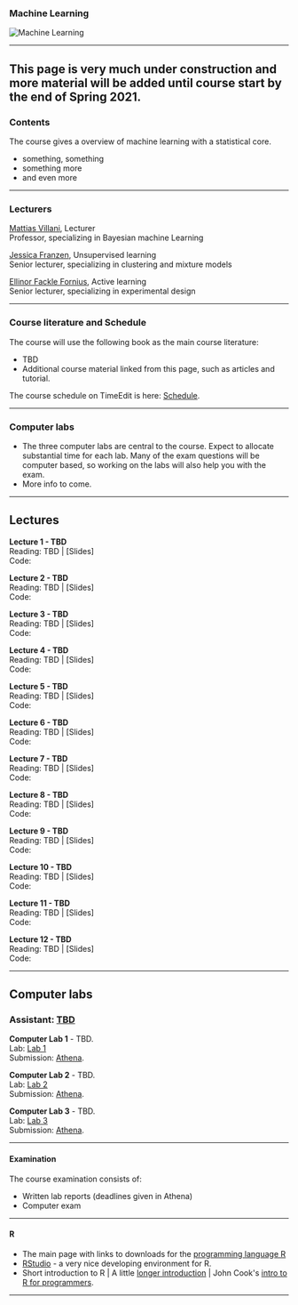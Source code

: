 <!-- font: frutiger -->

### Machine Learning

![](https://github.com/mattiasvillani/MLcourse/raw/main/Slides/Images/bigData.jpg "Machine Learning")

---

## This page is very much under construction and more material will be added until course start by the end of Spring 2021.

### Contents

The course gives a overview of machine learning with a statistical core. 
* something, something
* something more
* and even more

---

### Lecturers

[Mattias Villani](https://mattiasvillani.com), Lecturer \
Professor, specializing in Bayesian machine Learning 

[Jessica Franzen](https://www.su.se/profiles/jefr2943-1.184287), Unsupervised learning \
Senior lecturer, specializing in clustering and mixture models

[Ellinor Fackle Fornius](https://www.su.se/profiles/efack-1.182424), Active learning \
Senior lecturer, specializing in experimental design

---

### Course literature and Schedule

The course will use the following book as the main course literature:

* TBD
* Additional course material linked from this page, such as articles and tutorial.

The course schedule on TimeEdit is here: [Schedule](TBA).

---

### Computer labs

* The three computer labs are central to the course. Expect to allocate substantial time for each lab. Many of the exam questions will be computer based, so working on the labs will also help you with the exam.
* More info to come.


---
## Lectures

**Lecture 1 - TBD**\
Reading: TBD |  [Slides] \
Code: 

**Lecture 2 - TBD**\
Reading: TBD |  [Slides] \
Code: 

**Lecture 3 - TBD**\
Reading: TBD |  [Slides] \
Code: 

**Lecture 4 - TBD**\
Reading: TBD |  [Slides] \
Code: 

**Lecture 5 - TBD**\
Reading: TBD |  [Slides] \
Code:  

**Lecture 6 - TBD**\
Reading: TBD |  [Slides] \
Code: 

**Lecture 7 - TBD**\
Reading: TBD |  [Slides] \
Code: 

**Lecture 8 - TBD**\
Reading: TBD |  [Slides] \
Code: 

**Lecture 9 - TBD**\
Reading: TBD |  [Slides] \
Code: 

**Lecture 10 - TBD**\
Reading: TBD |  [Slides] \
Code: 

**Lecture 11 - TBD**\
Reading: TBD |  [Slides] \
Code: 

**Lecture 12 - TBD**\
Reading: TBD |  [Slides] \
Code: 

---
## Computer labs
### Assistant: [TBD](https://www.su.se/english/profiles/ooelr-1.342298)
**Computer Lab 1** - TBD.\
Lab: [Lab 1]() \
Submission: [Athena]().

**Computer Lab 2** - TBD.\
Lab: [Lab 2]() \
Submission: [Athena]().

**Computer Lab 3** - TBD.\
Lab: [Lab 3]() \
Submission: [Athena]().

---

#### Examination

The course examination consists of:

* Written lab reports (deadlines given in Athena)
* Computer exam


---

#### R

* The main page with links to downloads for the [programming language R](https://www.r-project.org/)
* [RStudio](https://rstudio.com/products/rstudio/) - a very nice developing environment for R.
* Short introduction to R | A little [longer introduction](https://cran.r-project.org/doc/manuals/r-release/R-intro.pdf) | John Cook's [intro to R for programmers](https://www.johndcook.com/blog/r_language_for_programmers/).


---
